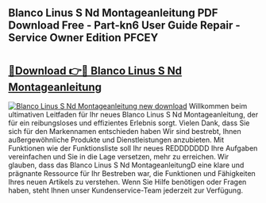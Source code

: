 ## Blanco Linus S Nd Montageanleitung PDF Download Free - Part-kn6 User Guide Repair - Service Owner Edition PFCEY

# <h2><a href="http://df84gcw.blite.top/?on=Blanco+Linus+S+Nd+Montageanleitung">🔗Download 👉🔴 Blanco Linus S Nd Montageanleitung</a></h2>

[![Blanco Linus S Nd Montageanleitung new download](https://i.imgur.com/lujVjoI.png)](http://df84gcw.blite.top/?on=Blanco+Linus+S+Nd+Montageanleitung)
Willkommen beim ultimativen Leitfaden für Ihr neues Blanco Linus S Nd Montageanleitung, der für ein reibungsloses und effizientes Erlebnis sorgt. Vielen Dank, dass Sie sich für den Markennamen entschieden haben Wir sind bestrebt, Ihnen außergewöhnliche Produkte und Dienstleistungen anzubieten. Mit Funktionen wie der Funktionsliste soll Ihr neues REDDDDDDD Ihre Aufgaben vereinfachen und Sie in die Lage versetzen, mehr zu erreichen. Wir glauben, dass das Blanco Linus S Nd MontageanleitungD eine klare und prägnante Ressource für Ihr Bestreben war, die Funktionen und Fähigkeiten Ihres neuen Artikels zu verstehen. Wenn Sie Hilfe benötigen oder Fragen haben, steht Ihnen unser Kundenservice-Team jederzeit zur Verfügung.
